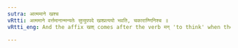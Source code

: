 ```yaml
---
sutra: आत्ममाने खश्च
vRtti: अत्ममाने वर्त्तमानान्मन्यतेः सुप्युपपदे खश्प्रत्ययो भवति, चकाराण्णिनिश्च ॥
vRtti_eng: And the affix खश् comes after the verb मन् 'to think' when the word in composition with it is a word with a case-affix, and when it is employed to signify thought, whereof the object is self (the sense of the affix being 'thinking himself as such').

---
```

